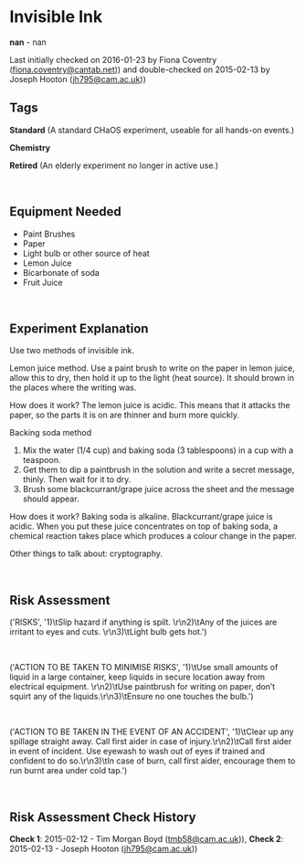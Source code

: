 # Invisible Ink

**nan** - nan

Last initially checked on 2016-01-23 by Fiona Coventry (fiona.coventry@cantab.net)) and double-checked on 2015-02-13 by Joseph Hooton (jh795@cam.ac.uk))

## Tags
<!--- Start Tags (DO NOT REMOVE THIS COMMENT) --->

**Standard** (A standard CHaOS experiment, useable for all hands-on events.)

**Chemistry**

**Retired** (An elderly experiment no longer in active use.)
<!--- End Tags (DO NOT REMOVE THIS COMMENT) --->

<br/>

## Equipment Needed 
- Paint Brushes
- Paper
- Light bulb or other source of heat
- Lemon Juice
- Bicarbonate of soda
- Fruit Juice

<br/>

## Experiment Explanation 

Use two methods of invisible ink. 

Lemon juice method. 
Use a paint brush to write on the paper in lemon juice, allow this to dry, then hold it up to the light (heat source). It should brown in the places where the writing was. 

How does it work?
The lemon juice is acidic. This means that it attacks the paper, so the parts it is on are thinner and burn more quickly. 

Backing soda method 
1. Mix the water (1/4 cup) and baking soda (3 tablespoons) in a cup with a teaspoon. 
2. Get them to dip a paintbrush in the solution and write a secret message, thinly. Then wait for it to dry. 
3. Brush some blackcurrant/grape juice across the sheet and the message should appear. 

How does it work? 
Baking soda is alkaline. Blackcurrant/grape juice is acidic. When you put these juice concentrates on top of baking soda, a chemical reaction takes place which produces a colour change in the paper. 

Other things to talk about: cryptography.

<br/>

## Risk Assessment

('RISKS', '1)\tSlip hazard if anything is spilt. \r\n2)\tAny of the juices are irritant to eyes and cuts. \r\n3)\tLight bulb gets hot.')

<br/>

('ACTION TO BE TAKEN TO MINIMISE RISKS', '1)\tUse small amounts of liquid in a large container, keep liquids in secure location away from electrical equipment. \r\n2)\tUse paintbrush for writing on paper, don’t squirt any of the liquids.\r\n3)\tEnsure no one touches the bulb.')

<br/>

('ACTION TO BE TAKEN IN THE EVENT OF AN ACCIDENT', '1)\tClear up any spillage straight away. Call first aider in case of injury.\r\n2)\tCall first aider in event of incident. Use eyewash to wash out of eyes if trained and confident to do so.\r\n3)\tIn case of burn, call first aider, encourage them to run burnt area under cold tap.')

<br/>

## Risk Assessment Check History 

**Check 1**: 2015-02-12 - Tim Morgan Boyd (tmb58@cam.ac.uk)), **Check 2**: 2015-02-13 - Joseph Hooton (jh795@cam.ac.uk))